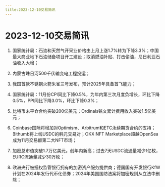 ```yaml
---
title:2023-12-10交易简讯
---
```

# 2023-12-10交易简讯
1. 国家统计局：石油和天然气开采业价格由上月上涨1.7%转为下降3.3%；中国最大商业地下石油储备项目开工建设；取消燃油补贴、打击偷油，尼日利亚石油收入大增；

2. 内蒙古珠日河500千伏输变电工程投运；

3. 我国首款不锈钢火箭朱雀三号发布，预计2025年具备首飞能力；

4. 国家统计局：11月份CPI同比下降0.5%，为年内第三次月度负增长，环比下降0.5%，PPI同比下降3.0%，环比下降0.3%；

5. 比特币未平仓合约突破200亿美元；Ordinals铭文累计费用收入突破1.5亿美元；

6. Coinbase国际将增加对Optimism、Arbitrum和ETC永续期货合约的支持；Bithumb将上线USDC的韩元交易对；OKX NFT Marketplace超越OpenSea成为11月交易额第二大NFT市场；

7. 加密总市值突破1.7万亿美元，创年内新高；过去7天USDC流通量减少1亿枚，EURC流通量减少30万枚；

8. 欧洲央行被授权监管银行拥有的加密资产服务提供商；德国国有开发银行KfW计划在2024年发行代币化债券；2024年美国国防法案将加密规则从立法中删除；